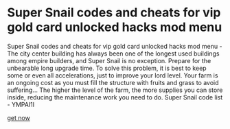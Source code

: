 # Super Snail codes and cheats for vip gold card unlocked hacks mod menu

Super Snail codes and cheats for vip gold card unlocked hacks mod menu - The city center building has always been one of the longest used buildings among empire builders, and Super Snail is no exception. Prepare for the unbearable long upgrade time. To solve this problem, it is best to keep some or even all accelerations, just to improve your lord level. Your farm is an ongoing cost as you must fill the structure with fruits and grass to avoid suffering... The higher the level of the farm, the more supplies you can store inside, reducing the maintenance work you need to do. Super Snail code list - YMPAI1I

[get now](https://axegomod.top/super-snail/)
